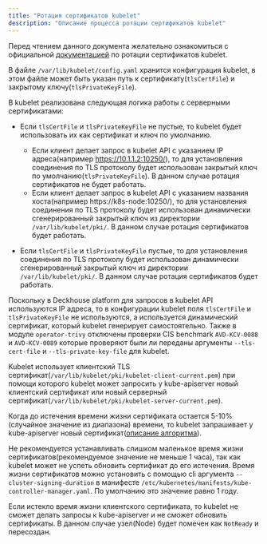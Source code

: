 ```yaml
---
title: "Ротация сертификатов kubelet"
description: "Описание процесса ротации сертификатов kubelet"
---
```


Перед чтением данного документа желательно ознакомиться с официальной [документацией](https://kubernetes.io/docs/tasks/tls/certificate-rotation/) по ротации сертификатов kubelet.

В файле `/var/lib/kubelet/config.yaml` хранится конфигурация kubelet, в этом файле может быть указан путь к сертификату(`tlsCertFile`) и закрытому ключу(`tlsPrivateKeyFile`).

В kubelet реализована следующая логика работы с серверными сертификатами:
* Если `tlsCertFile` и `tlsPrivateKeyFile` не пустые, то kubelet будет использовать их как сертификат и ключ по умолчанию. 
    - Если клиент делает запрос в kubelet API с указанием IP адреса(например https://10.1.1.2:10250/), то для установления соединения по TLS протоколу будет использован закрытый ключ по умолчанию(`tlsPrivateKeyFile`). В данном случае ротация сертификатов не будет работать.
    - Если клиент делает запрос в kubelet API с указанием названия хоста(например https://k8s-node:10250/), то для установления соединения по TLS протоколу будет использован динамически сгенерированный закрытый ключ из директории `/var/lib/kubelet/pki/`. В данном случае ротация сертификатов будет работать.

* Если `tlsCertFile` и `tlsPrivateKeyFile` пустые, то для установления соединения по TLS протоколу будет использован динамически сгенерированный закрытый ключ из директории `/var/lib/kubelet/pki/`. В данном случае ротация сертификатов будет работать.

Поскольку в Deckhouse platform для запросов в kubelet API используются IP адреса, то в конфигурации kubelet поля `tlsCertFile` и `tlsPrivateKeyFile` не используются, а используется динамический сертификат, который kubelet генерирует самостоятельно. Также в модуле `operator-trivy` отключены проверки CIS benchmark `AVD-KCV-0088` и `AVD-KCV-0089` которые проверяют были ли переданы аргументы `--tls-cert-file` и `--tls-private-key-file` для kubelet.

Kubelet использует клиентский TLS сертификат(`/var/lib/kubelet/pki/kubelet-client-current.pem`) при помощи которого kubelet может запросить у kube-apiserver новый клиентский сертификат или новый серверный сертификат(`/var/lib/kubelet/pki/kubelet-server-current.pem`).

Когда до истечения времени жизни сертификата остается 5-10%(случайное значение из диапазона) времени, то kubelet запрашивает у kube-apiserver новый сертификат([описание алгоритма](https://kubernetes.io/docs/reference/access-authn-authz/kubelet-tls-bootstrapping/#bootstrap-initialization)).

Не рекомендуется устанавливать слишком маленькое время жизни сертификатов(рекомендуемое значение не меньше 1 часа), так как kubelet может не успеть обновить сертификат до его истечения. Время жизни сертификатов можно установить с помощью cli аргумента `--cluster-signing-duration` в манифесте `/etc/kubernetes/manifests/kube-controller-manager.yaml`. По умолчанию это значение равно 1 году.

Если истекло время жизни клиентского сертификата, то kubelet не сможет делать запросы к kube-apiserver и не сможет обновить сертификаты. В данном случае узел(Node) будет помечен как `NotReady` и пересоздан.
